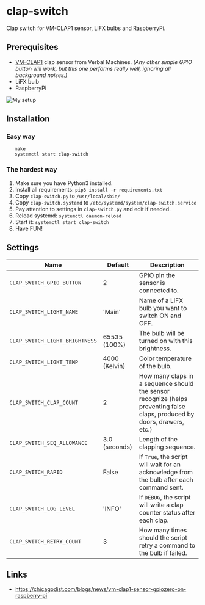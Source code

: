 # clap-switch

Clap switch for VM-CLAP1 sensor, LIFX bulbs and RaspberryPi.

## Prerequisites

* [VM-CLAP1](https://www.pololu.com/product/2580/specs) clap sensor from Verbal Machines.
  _(Any other simple GPIO button will work, but this one performs really well, ignoring all
  background noises.)_
* LiFX bulb
* RaspberryPi

![My setup](https://i.imgur.com/spnHjBK.jpg)

## Installation

### Easy way

```shell
   make
   systemctl start clap-switch

```

### The hardest way

1. Make sure you have Python3 installed.
2. Install all requirements: `pip3 install -r requirements.txt`
3. Copy `clap-switch.py` to `/usr/local/sbin/`
4. Copy `clap-switch.systemd` to `/etc/systemd/system/clap-switch.service`
5. Pay attention to settings in `clap-switch.py` and edit if needed.
6. Reload systemd: `systemctl daemon-reload`
7. Start it: `systemctl start clap-switch`
8. Have FUN!

## Settings

| Name                           | Default       | Description                                                                                                               |
|--------------------------------|---------------|---------------------------------------------------------------------------------------------------------------------------|
| `CLAP_SWITCH_GPIO_BUTTON`      | 2             | GPIO pin the sensor is connected to.                                                                                      |
| `CLAP_SWITCH_LIGHT_NAME`       | 'Main'        | Name of a LiFX bulb you want to switch ON and OFF.                                                                        |
| `CLAP_SWITCH_LIGHT_BRIGHTNESS` | 65535 (100%)  | The bulb will be turned on with this brightness.                                                                          |
| `CLAP_SWITCH_LIGHT_TEMP`       | 4000 (Kelvin) | Color temperature of the bulb.                                                                                            |
| `CLAP_SWITCH_CLAP_COUNT`       | 2             | How many claps in a sequence should the sensor recognize (helps preventing false claps, produced by doors, drawers, etc.) |
| `CLAP_SWITCH_SEQ_ALLOWANCE`    | 3.0 (seconds) | Length of the clapping sequence.                                                                                          |
| `CLAP_SWITCH_RAPID`            | False         | If `True`, the script will wait for an acknowledge from the bulb after each command sent.                                 |
| `CLAP_SWITCH_LOG_LEVEL`        | 'INFO'        | If `DEBUG`, the script will write a clap counter status after each clap.                                                  |
| `CLAP_SWITCH_RETRY_COUNT`      | 3             | How many times should the script retry a command to the bulb if failed.                                                   |

## Links

* https://chicagodist.com/blogs/news/vm-clap1-sensor-gpiozero-on-raspberry-pi
